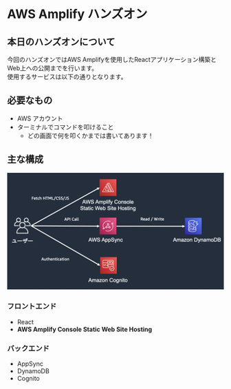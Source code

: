 # AWS Amplify ハンズオン

## 本日のハンズオンについて
今回のハンズオンではAWS Amplifyを使用したReactアプリケーション構築とWeb上への公開までを行います。  
使用するサービスは以下の通りとなります。  

## 必要なもの
- AWS アカウント
- ターミナルでコマンドを叩けること
  - どの画面で何を叩くかまでは書いてあります！

## 主な構成
![構成図](./img/top_1.png)

### フロントエンド
- React
- **AWS Amplify Console Static Web Site Hosting**

### バックエンド
- AppSync
- DynamoDB
- Cognito 
